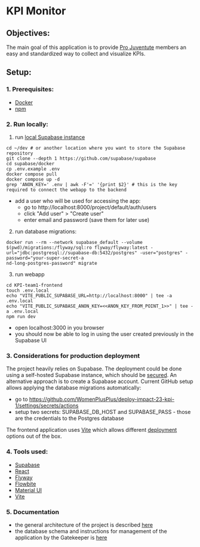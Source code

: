 # KPI Monitor

## Objectives:

The main goal of this application is to provide [Pro Juventute](https://www.projuventute.ch) members an easy and
standardized way to collect and visualize KPIs.

## Setup:

### 1. Prerequisites:

- [Docker](https://www.docker.com/get-started/)
- [npm](https://docs.npmjs.com/downloading-and-installing-node-js-and-npm)

### 2. Run locally:

1. run [local Supabase instance](https://supabase.com/docs/guides/self-hosting/docker)

```shell
cd ~/dev # or another location where you want to store the Supabase repository
git clone --depth 1 https://github.com/supabase/supabase
cd supabase/docker
cp .env.example .env
docker compose pull
docker compose up -d
grep 'ANON_KEY=' .env | awk -F'=' '{print $2}' # this is the key required to connect the webapp to the backend
```

- add a user who will be used for accessing the app:
    - go to http://localhost:8000/project/default/auth/users
    - click "Add user" > "Create user"
    - enter email and password (save them for later use)

2. run database migrations:

```shell
docker run --rm --network supabase_default --volume $(pwd)/migrations:/flyway/sql:ro flyway/flyway:latest -url="jdbc:postgresql://supabase-db:5432/postgres" -user="postgres" -password="your-super-secret-a
nd-long-postgres-password" migrate

```

3. run webapp

```shell
cd KPI-team1-frontend
touch .env.local
echo "VITE_PUBLIC_SUPABASE_URL=http://localhost:8000" | tee -a .env.local
echo "VITE_PUBLIC_SUPABASE_ANON_KEY=<<ANON_KEY_FROM_POINT_1>>" | tee -a .env.local
npm run dev
```

- open localhost:3000 in you browser
- you should now be able to log in using the user created previously in the Supabase UI

### 3. Considerations for production deployment

The project heavily relies on Supabase. The deployment could be done using a self-hosted Supabase instance, which should
be [secured](https://supabase.com/docs/guides/self-hosting/docker#securing-your-services). An alternative approach is to
create a Supabase account. Current GitHub setup allows applying the database migrations automatically:
- go to https://github.com/WomenPlusPlus/deploy-impact-23-kpi-1/settings/secrets/actions
- setup two secrets: SUPABASE_DB_HOST and SUPABASE_PASS - those are the credentials to the Postgres database

The frontend application uses [Vite](https://vitejs.dev/guide/build.html) which allows
different [deployment](https://vitejs.dev/guide/static-deploy.html) options out of the box.

### 4. Tools used:
- [Supabase](https://supabase.com/)
- [React](https://react.dev/)
- [Flyway](https://flywaydb.org/)
- [Flowbite](https://flowbite.com/)
- [Material UI](https://mui.com/)
- [Vite](https://vitejs.dev/)

### 5. Documentation
- the general architecture of the project is described [here](/docs/arch.md)
- the database schema and instructions for management of the application by the Gatekeeper is [here](/docs/db.md)

